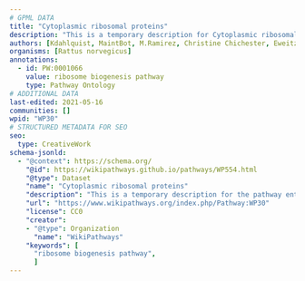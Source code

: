 ```yaml
---
# GPML DATA
title: "Cytoplasmic ribosomal proteins"
description: "This is a temporary description for Cytoplasmic ribosomal proteins"
authors: [Kdahlquist, MaintBot, M.Ramirez, Christine Chichester, Eweitz]
organisms: [Rattus norvegicus]
annotations:
  - id: PW:0001066
    value: ribosome biogenesis pathway
    type: Pathway Ontology
# ADDITIONAL DATA
last-edited: 2021-05-16
communities: []
wpid: "WP30"
# STRUCTURED METADATA FOR SEO
seo:
  type: CreativeWork
schema-jsonld:
  - "@context": https://schema.org/
    "@id": https://wikipathways.github.io/pathways/WP554.html
    "@type": Dataset
    "name": "Cytoplasmic ribosomal proteins"
    "description": "This is a temporary description for the pathway entitled: Cytoplasmic ribosomal proteins"
    "url": "https://www.wikipathways.org/index.php/Pathway:WP30"
    "license": CC0
    "creator":
    - "@type": Organization
      "name": "WikiPathways"
    "keywords": [
      "ribosome biogenesis pathway",
      ]
---
```

